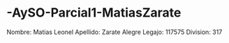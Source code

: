# -AySO-Parcial1-MatiasZarate
Nombre: Matias Leonel
Apellido: Zarate Alegre
Legajo: 117575
Division: 317
